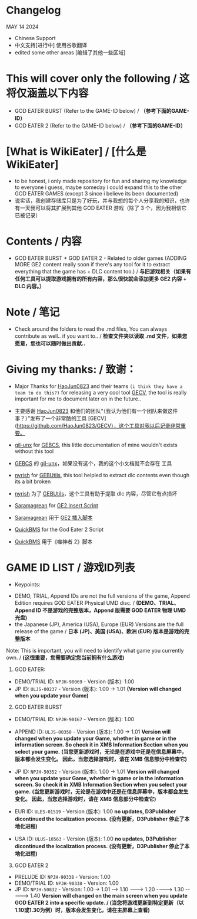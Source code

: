 # Changelog
MAY 14 2024
- Chinese Support 
- 中文支持[进行中] 使用谷歌翻译
- edited some other areas [编辑了其他一些区域]

# This will cover only the following / 这将仅涵盖以下内容
- GOD EATER BURST (Refer to the GAME-ID below) / **（参考下面的GAME-ID）**
- GOD EATER 2 (Refer to the GAME-ID below) / **（参考下面的GAME-ID）**



# [What is WikiEater] / [什么是 WikiEater]
- to be honest, i only made repository for fun and sharing my knowledge to everyone i guess, maybe someday i could expand this to the other GOD EATER GAMES (except 3 since i believe its been documented)
- 说实话，我创建存储库只是为了好玩，并与我想的每个人分享我的知识，也许有一天我可以将其扩展到其他 GOD EATER 游戏（除了 3 个，因为我相信它已被记录）


# Contents / 内容
- GOD EATER BURST + GOD EATER 2 - Related to older games (ADDING MORE GE2 content really soon if there's any tool for it to extract everything that the game has + DLC content too.) / **与旧游戏相关（如果有任何工具可以提取游戏拥有的所有内容，那么很快就会添加更多 GE2 内容 + DLC 内容。）**



# Note / 笔记
- Check around the folders to read the .md files, You can always contribute as well.. if you want to.. / **检查文件夹以读取 .md 文件，如果您愿意，您也可以随时做出贡献..**


# Giving my thanks: / 致谢：
- Major Thanks for [HaoJun0823](https://github.com/HaoJun0823) and their teams `(i think they have a team to do this?)` for releasing a very cool tool [GECV](https://github.com/HaoJun0823/GECV), the tool is really important for me to document later on in the future..
- 主要感谢 [HaoJun0823](https://github.com/HaoJun0823) 和他们的团队“（我认为他们有一个团队来做这件事？）”发布了一个非常酷的工具 [GECV](https://github.com/HaoJun0823/GECV），这个工具对我以后记录非常重要。


- [gil-unx](https://github.com/gil-unx) for [GEBCS](https://github.com/gil-unx/GEBCS), this little documentation of mine wouldn't exists without this tool
- [GEBCS](https://github.com/gil-unx/GEBCS) 的 [gil-unx](https://github.com/gil-unx)，如果没有这个，我的这个小文档就不会存在 工具


- [nyrish](https://github.com/nyirsh) for [GEBUtils](https://github.com/nyirsh/GEBUtils), this tool helpled to extract dlc contents even though its a bit broken
- [nyrish](https://github.com/nyirsh) 为了 [GEBUtils](https://github.com/nyirsh/GEBUtils)，这个工具有助于提取 dlc 内容，尽管它有点损坏


- [Saramagrean](https://github.com/Saramagrean) for [GE2 Insert Script](https://github.com/Saramagrean/GE2-insert-script-tool)
- [Saramagrean](https://github.com/Saramagrean) 用于 [GE2 插入脚本](https://github.com/Saramagrean/GE2-insert-script-tool)


- [QuickBMS](https://aluigi.altervista.org/quickbms.htm) for the God Eater 2 Script
- [QuickBMS](https://aluigi.altervista.org/quickbms.htm) 用于《噬神者 2》脚本


# GAME ID LIST / 游戏ID列表
- Keypoints:
+ DEMO, TRIAL, Append IDs are not the full versions of the game, Append Edition requires GOD EATER Physical UMD disc. / **(DEMO、TRIAL、Append ID 不是游戏的完整版本，Append 版需要 GOD EATER 物理 UMD 光盘)**
+ the Japanese (JP), America (USA), Europe (EUR) Versions are the full release of the game / **日本 (JP)、美国 (USA)、欧洲 (EUR) 版本是游戏的完整版本**

Note:  This is important, you will need to identify what game you currently own. / **(这很重要，您需要确定您当前拥有什么游戏)**



1. GOD EATER:
- DEMO/TRIAL ID: `NPJH-90069` - Version (版本): 1.00
- JP ID: `ULJS-00237` - Version (版本): 1.00 -> 1.01
**(Version will changed when you update your Game)**

2. GOD EATER BURST
- DEMO/TRIAL ID: `NPJH-90167` - Version (版本): 1.00

- APPEND ID: `ULJS-00350` - Version (版本): 1.00 -> 1.01 
**Version will changed when you update your Game, whether in game or in the information screen. So check it in XMB Information Section when you select your game.**
**(当您更新游戏时，无论是在游戏中还是在信息屏幕中，版本都会发生变化。 因此，当您选择游戏时，请在 XMB 信息部分中检查它)**

- JP ID: `NPJH-50352` - Version (版本): 1.00 -> 1.01 
**Version will changed when you update your Game, whether in game or in the information screen. So check it in XMB Information Section when you select your game.**
**(当您更新游戏时，无论是在游戏中还是在信息屏幕中，版本都会发生变化。 因此，当您选择游戏时，请在 XMB 信息部分中检查它)**

- EUR ID: `ULES-01519` - Version (版本): 1.00
**no updates, D3Publisher dicontinued the localization process.**
**(没有更新，D3Publisher 停止了本地化进程)**

- USA ID: `ULUS-10563` - Version (版本): 1.00
**no updates, D3Publisher dicontinued the localization process.**
**(没有更新，D3Publisher 停止了本地化进程)**



3. GOD EATER 2
- PRELUDE ID: `NPJH-90338` - Version: 1.00
- DEMO/TRIAL ID: `NPJH-90338` - Version: 1.00
- JP ID: `NPJH-50832` - Version: 1.00 -> 1.01 --> 1.10 ---> 1.20 ----> 1.30 -----> 1.40
**Version will changed on the main screen when you update GOD EATER 2 into a specific update. / (当您将游戏更新到特定更新（以1.10或1.30为例）时，版本会发生变化，请在主屏幕上查看)**